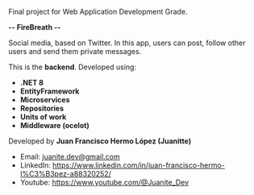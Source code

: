 Final project for Web Application Development Grade.

**-- FireBreath --**

Social media, based on Twitter. In this app, users can post, follow other users and send them private messages.

This is the **backend**. Developed using:
- **.NET 8**
- **EntityFramework**
- **Microservices**
- **Repositories**
- **Units of work**
- **Middleware (ocelot)**

Developed by **Juan Francisco Hermo López (Juanitte)**
- Email: juanite.dev@gmail.com
- LinkedIn: https://www.linkedin.com/in/juan-francisco-hermo-l%C3%B3pez-a88320252/
- Youtube: https://www.youtube.com/@Juanite_Dev
